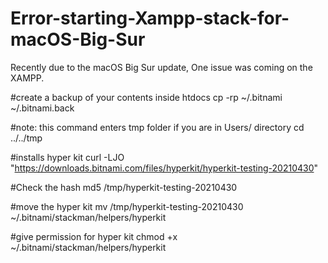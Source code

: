 # Error-starting-Xampp-stack-for-macOS-Big-Sur
Recently due to the macOS Big Sur update, One issue was coming on the XAMPP.


#create a backup of your contents inside htdocs
cp -rp ~/.bitnami ~/.bitnami.back

#note: this command enters tmp folder if you are in Users/<your username> directory
cd ../../tmp

#installs hyper kit
curl -LJO "https://downloads.bitnami.com/files/hyperkit/hyperkit-testing-20210430"

#Check the hash
md5 /tmp/hyperkit-testing-20210430

#move the hyper kit
mv /tmp/hyperkit-testing-20210430 ~/.bitnami/stackman/helpers/hyperkit

#give permission for hyper kit
chmod +x ~/.bitnami/stackman/helpers/hyperkit
